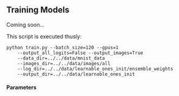 ## Training Models
Coming soon...

This script is executed thusly:
````
python train.py --batch_size=120 --gpus=1
    --output_all_logits=False --output_images=True
    --data_dir=../../data/mnist_data
    --images_dir=../../data/images/all
    --log_dir=../../data/learnable_ones_init/ensemble_weights
    --output_dir=../../data/learnable_ones_init
````

#### Parameters
